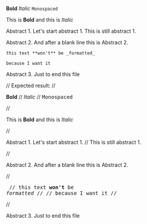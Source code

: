 **Bold**
_Italic_
`Monospaced`

This is **Bold** and this is _Italic_

Abstract 1. Let's start abstract 1.
This is still abstract 1.

Abstract 2. And after a blank line this is Abstract 2.

```
this text **won't** be _formatted_

because I want it
```

Abstract 3. Just to end this file

// Expected result:
// <p><b>Bold</b>
// <i>Italic</i>
// <tt>Monospaced</tt></p>
// <p>This is <b>Bold</b> and this is <i>Italic</i></p>
// <p>Abstract 1. Let's start abstract 1.
// This is still abstract 1.</p>
// <p>Abstract 2. And after a blank line this is Abstract 2.</p>
// <p><pre>
// this text **won't** be _formatted_
//
// because I want it
// </pre></p>
// <p>Abstract 3. Just to end this file</p>
